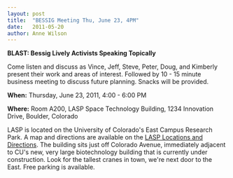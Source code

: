 ```yaml
---
layout: post
title:  "BESSIG Meeting Thu, June 23, 4PM"
date:   2011-05-20
author: Anne Wilson
---
```

**BLAST: Bessig Lively Activists Speaking Topically**

Come listen and discuss as Vince, Jeff, Steve, Peter, Doug, and Kimberly present their work and areas of interest.  Followed by 10 - 15 minute business meeting to discuss future planning.  Snacks will be provided.

**When:** Thursday, June 23, 2011, 4:00 - 6:00 PM

**Where:** Room A200, LASP Space Technology Building, 1234 Innovation Drive, Boulder, Colorado

LASP is located on the University of Colorado's East Campus Research Park.  A map and directions are available on the [LASP Locations and Directions](http://lasp.colorado.edu/home/about/address-directions/).  The building sits just off Colorado Avenue, immediately adjacent to CU's new, very large biotechnology building that is currently under construction.   Look for the tallest cranes in town, we're next door to the East.  Free parking is available.